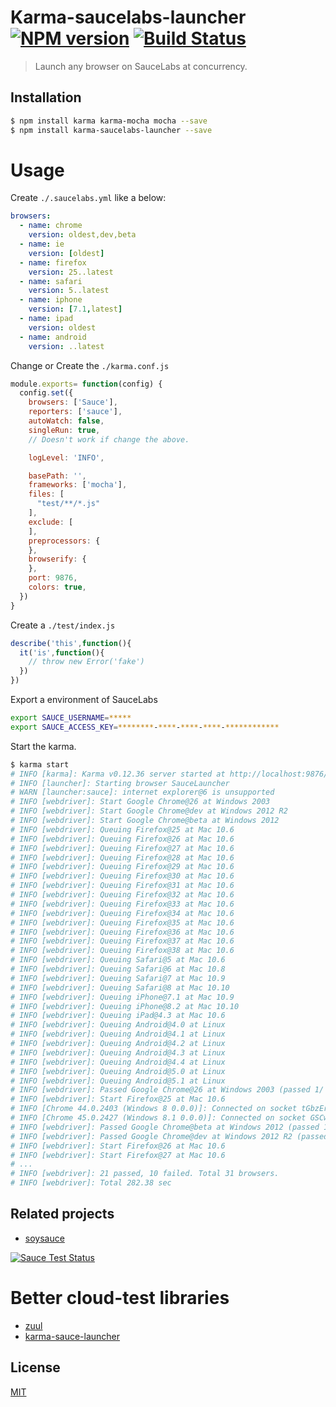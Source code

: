 # Karma-saucelabs-launcher [![NPM version][npm-image]][npm] [![Build Status][travis-image]][travis]

> Launch any browser on SauceLabs at concurrency.

## Installation
```bash
$ npm install karma karma-mocha mocha --save
$ npm install karma-saucelabs-launcher --save
```

# Usage

Create `./.saucelabs.yml` like a below:

```yaml
browsers:
  - name: chrome
    version: oldest,dev,beta
  - name: ie
    version: [oldest]
  - name: firefox
    version: 25..latest
  - name: safari
    version: 5..latest
  - name: iphone
    version: [7.1,latest]
  - name: ipad
    version: oldest
  - name: android
    version: ..latest
```

Change or Create the `./karma.conf.js`

```js
module.exports= function(config) {
  config.set({
    browsers: ['Sauce'],
    reporters: ['sauce'],
    autoWatch: false,
    singleRun: true,
    // Doesn't work if change the above.

    logLevel: 'INFO',

    basePath: '',
    frameworks: ['mocha'],
    files: [
      "test/**/*.js"
    ],
    exclude: [
    ],
    preprocessors: {
    },
    browserify: {
    },
    port: 9876,
    colors: true,
  })
}
```

Create a `./test/index.js`

```js
describe('this',function(){
  it('is',function(){
    // throw new Error('fake')
  })
})
```

Export a environment of SauceLabs

```bash
export SAUCE_USERNAME=*****
export SAUCE_ACCESS_KEY=********-****-****-****-************
```

Start the karma.

```bash
$ karma start
# INFO [karma]: Karma v0.12.36 server started at http://localhost:9876/
# INFO [launcher]: Starting browser SauceLauncher
# WARN [launcher:sauce]: internet explorer@6 is unsupported
# INFO [webdriver]: Start Google Chrome@26 at Windows 2003
# INFO [webdriver]: Start Google Chrome@dev at Windows 2012 R2
# INFO [webdriver]: Start Google Chrome@beta at Windows 2012
# INFO [webdriver]: Queuing Firefox@25 at Mac 10.6
# INFO [webdriver]: Queuing Firefox@26 at Mac 10.6
# INFO [webdriver]: Queuing Firefox@27 at Mac 10.6
# INFO [webdriver]: Queuing Firefox@28 at Mac 10.6
# INFO [webdriver]: Queuing Firefox@29 at Mac 10.6
# INFO [webdriver]: Queuing Firefox@30 at Mac 10.6
# INFO [webdriver]: Queuing Firefox@31 at Mac 10.6
# INFO [webdriver]: Queuing Firefox@32 at Mac 10.6
# INFO [webdriver]: Queuing Firefox@33 at Mac 10.6
# INFO [webdriver]: Queuing Firefox@34 at Mac 10.6
# INFO [webdriver]: Queuing Firefox@35 at Mac 10.6
# INFO [webdriver]: Queuing Firefox@36 at Mac 10.6
# INFO [webdriver]: Queuing Firefox@37 at Mac 10.6
# INFO [webdriver]: Queuing Firefox@38 at Mac 10.6
# INFO [webdriver]: Queuing Safari@5 at Mac 10.6
# INFO [webdriver]: Queuing Safari@6 at Mac 10.8
# INFO [webdriver]: Queuing Safari@7 at Mac 10.9
# INFO [webdriver]: Queuing Safari@8 at Mac 10.10
# INFO [webdriver]: Queuing iPhone@7.1 at Mac 10.9
# INFO [webdriver]: Queuing iPhone@8.2 at Mac 10.10
# INFO [webdriver]: Queuing iPad@4.3 at Mac 10.6
# INFO [webdriver]: Queuing Android@4.0 at Linux
# INFO [webdriver]: Queuing Android@4.1 at Linux
# INFO [webdriver]: Queuing Android@4.2 at Linux
# INFO [webdriver]: Queuing Android@4.3 at Linux
# INFO [webdriver]: Queuing Android@4.4 at Linux
# INFO [webdriver]: Queuing Android@5.0 at Linux
# INFO [webdriver]: Queuing Android@5.1 at Linux
# INFO [webdriver]: Passed Google Chrome@26 at Windows 2003 (passed 1/ total 1)
# INFO [webdriver]: Start Firefox@25 at Mac 10.6
# INFO [Chrome 44.0.2403 (Windows 8 0.0.0)]: Connected on socket tGbzEr3BxXZF3sYEOnk7 with id 2
# INFO [Chrome 45.0.2427 (Windows 8.1 0.0.0)]: Connected on socket GSCwR4zNGWuCfQGgOnk8 with id 1
# INFO [webdriver]: Passed Google Chrome@beta at Windows 2012 (passed 1/ total 1)
# INFO [webdriver]: Passed Google Chrome@dev at Windows 2012 R2 (passed 1/ total 1)
# INFO [webdriver]: Start Firefox@26 at Mac 10.6
# INFO [webdriver]: Start Firefox@27 at Mac 10.6
# ...
# INFO [webdriver]: 21 passed, 10 failed. Total 31 browsers.
# INFO [webdriver]: Total 282.38 sec
```
## Related projects
* [soysauce](https://github.com/59naga/soysauce/)

[![Sauce Test Status][sauce-image]][sauce]

# Better cloud-test libraries
* [zuul](https://github.com/defunctzombie/zuul)
* [karma-sauce-launcher](https://github.com/karma-runner/karma-sauce-launcher)

License
---
[MIT][License]

[License]: http://59naga.mit-license.org/

[sauce-image]: http://soysauce.berabou.me/u/59798/karma-saucelabs-launcher.svg?branch=master
[sauce]: https://saucelabs.com/u/59798
[npm-image]:https://img.shields.io/npm/v/karma-saucelabs-launcher.svg?style=flat-square
[npm]: https://npmjs.org/package/karma-saucelabs-launcher
[travis-image]: http://img.shields.io/travis/59naga/karma-saucelabs-launcher.svg?style=flat-square
[travis]: https://travis-ci.org/59naga/karma-saucelabs-launcher
[coveralls-image]: http://img.shields.io/coveralls/59naga/karma-saucelabs-launcher.svg?style=flat-square
[coveralls]: https://coveralls.io/r/59naga/karma-saucelabs-launcher?branch=master
